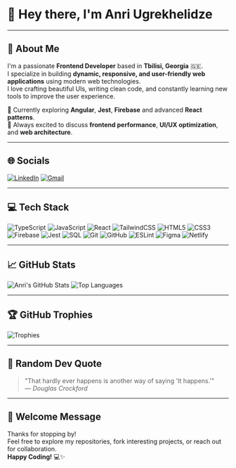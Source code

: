 # 👋 Hey there, I'm Anri Ugrekhelidze  

---

## 💫 About Me  

I'm a passionate **Frontend Developer** based in **Tbilisi, Georgia** 🇬🇪.  
I specialize in building **dynamic, responsive, and user-friendly web applications** using modern web technologies.  
I love crafting beautiful UIs, writing clean code, and constantly learning new tools to improve the user experience.  

🧠 Currently exploring **Angular**, **Jest**, **Firebase** and advanced **React patterns**.  
💬 Always excited to discuss **frontend performance**, **UI/UX optimization**, and **web architecture**.

---

## 🌐 Socials  

[![LinkedIn](https://img.shields.io/badge/LinkedIn-0077B5?style=for-the-badge&logo=linkedin&logoColor=white)](https://www.linkedin.com/in/anri-ugrexelidze-485703325/)
[![Gmail](https://img.shields.io/badge/Email-D14836?style=for-the-badge&logo=gmail&logoColor=white)](mailto:anriugrexelidze2006@gmail.com)

---

## 💻 Tech Stack  

![TypeScript](https://img.shields.io/badge/TypeScript-3178C6?style=for-the-badge&logo=typescript&logoColor=white)
![JavaScript](https://img.shields.io/badge/JavaScript-F7DF1E?style=for-the-badge&logo=javascript&logoColor=black)
![React](https://img.shields.io/badge/React-20232A?style=for-the-badge&logo=react&logoColor=61DAFB)
![TailwindCSS](https://img.shields.io/badge/Tailwind_CSS-06B6D4?style=for-the-badge&logo=tailwind-css&logoColor=white)
![HTML5](https://img.shields.io/badge/HTML5-E34F26?style=for-the-badge&logo=html5&logoColor=white)
![CSS3](https://img.shields.io/badge/CSS3-1572B6?style=for-the-badge&logo=css3&logoColor=white)
![Firebase](https://img.shields.io/badge/Firebase-FFCA28?style=for-the-badge&logo=firebase&logoColor=black)
![Jest](https://img.shields.io/badge/Jest-C21325?style=for-the-badge&logo=jest&logoColor=white)
![SQL](https://img.shields.io/badge/SQL-003B57?style=for-the-badge&logo=postgresql&logoColor=white)
![Git](https://img.shields.io/badge/Git-F05032?style=for-the-badge&logo=git&logoColor=white)
![GitHub](https://img.shields.io/badge/GitHub-181717?style=for-the-badge&logo=github&logoColor=white)
![ESLint](https://img.shields.io/badge/ESLint-4B32C3?style=for-the-badge&logo=eslint&logoColor=white)
![Figma](https://img.shields.io/badge/Figma-F24E1E?style=for-the-badge&logo=figma&logoColor=white)
![Netlify](https://img.shields.io/badge/Netlify-00C7B7?style=for-the-badge&logo=netlify&logoColor=white)

---

## 📈 GitHub Stats  

![Anri's GitHub Stats](https://github-readme-stats.vercel.app/api?username=anri39&show_icons=true&theme=tokyonight&hide_border=true)
![Top Languages](https://github-readme-stats.vercel.app/api/top-langs/?username=anri39&layout=compact&theme=tokyonight&hide_border=true)

---

## 🏆 GitHub Trophies  

![Trophies](https://github-profile-trophy.vercel.app/?username=anri39&theme=tokyonight&no-frame=true&margin-w=10)

---

## 🧠 Random Dev Quote  

> "That hardly ever happens is another way of saying 'It happens.'"  
> — *Douglas Crockford*

---

## 🚀 Welcome Message  

Thanks for stopping by!  
Feel free to explore my repositories, fork interesting projects, or reach out for collaboration.  
**Happy Coding!** 💻✨
